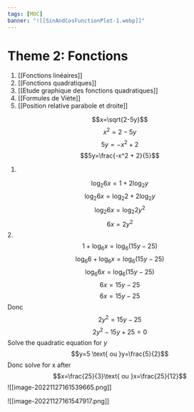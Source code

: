 ```yaml
---
tags: [MOC] 
banner: "![[SinAndCosFunctionPlot-1.webp]]"
---
```

# Theme 2: Fonctions
1. [[Fonctions linéaires]]
2. [[Fonctions quadratiques]]
3. [[Etude graphique des fonctions quadratiques]]
4. [[Formules de Viète]]
5. [[Position relative parabole et droite]]

$$x=\sqrt{2-5y}$$
$$x^2=2-5y$$
$$5y=-x^2 + 2$$
$$5y=\frac{-x^2 + 2}{5}$$

1.
$$\log_{2}6x=1+2\log_{2}y$$
$$\log_{2}6x=\log_{2}2+2\log_{2}y$$
$$\log_{2}6x=\log_{2}2y^{2}$$
$$6x=2y^{2}$$
2.
$$1+\log_{6}x=\log_{6}(15y-25)$$
$$\log_{6}6+\log_{6}x=\log_{6}(15y-25)$$
$$\log_{6}6x=\log_{6}(15y-25)$$
$$6x=15y-25$$
$$6x=15y-25$$
Donc
$$2y^{2}=15y-25$$
$$2y^{2}-15y+25=0$$
Solve the quadratic equation for $y$
$$y=5 \text{ ou }y=\frac{5}{2}$$
Donc solve for x after
$$x=\frac{25}{3}\text{ ou }x=\frac{25}{12}$$
![[image-20221127161539665.png]]

![[image-20221127161547917.png]]

